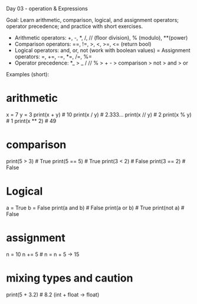 Day 03 - operation & Expressions

Goal: Learn arithmetic, comparison, logical, and assignment operators; operator precedence; and practice with short exercises.

- Arithmetic operators: +, -, \*, /, // (floor division), % (modulo), \*\*(power)
- Comparison operators: ==, !=, >, <, >=, <= (return bool)
- Logical operators: and, or, not (work with boolean values)
  = Assignment operators: =, +=, -=, \*=, /=, %=
- Operator precedence: \*_ > _ / // % > + - > comparison > not > and > or

Examples (short):

# arithmetic

x = 7
y = 3
print(x + y) # 10
print(x / y) # 2.333...
print(x // y) # 2
print(x % y) # 1
print(x \*\* 2) # 49

# comparison

print(5 > 3) # True
print(5 == 5) # True
print(3 < 2) # False
print(3 == 2) # False

# Logical

a = True
b = False
print(a and b) # False
print(a or b) # True
print(not a) # False

# assignment

n = 10
n += 5 # n = n + 5 -> 15

# mixing types and caution

print(5 + 3.2) # 8.2 (int + float -> float)
